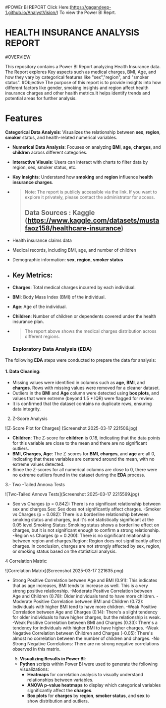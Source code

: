 #POWEr BI REPORT
Click Here:(https://gagandeep-1.github.io/AnalystVision/) To view the Power BI Reprt.
# HEALTH INSURANCE ANALYSIS REPORT
#OVERVIEW



This repository contains a Power BI Report analyzing Health Insurance data. The Report explores Key aspects such as medical charges, BMI, Age, and how they vary by 
categorical features like "sex","region", and "smoker status".
#Objective
The purpose of this report is to provide insights into how different factors like gender, smoking insights and region affect health insurance charges and other health 
metrics.It helps identify trends and potential areas for further analysis.
# Features
 **Categorical Data Analysis**: Visualizes the relationship between **sex**, **region**, **smoker** status, and health-related numerical variables.
- **Numerical Data Analysis**: Focuses on analyzing **BMI**, **age**, **charges**, and **children** across different categories.
- **Interactive Visuals**: Users can interact with charts to filter data by region, sex, smoker status, etc.
- **Key Insights**: Understand how **smoking** and **region** influence **health insurance charges**.

- > Note: The report is publicly accessible via the link. If you want to explore it privately, please contact the administrator for access.
  >
  > ## Data Sources : Kaggle (https://www.kaggle.com/datasets/mustafaoz158/healthcare-insurance)
- Health insurance claims data
- Medical records, including BMI, age, and number of children
- Demographic information: **sex**, **region**, **smoker status**

- ## Key Metrics:
- **Charges**: Total medical charges incurred by each individual.
- **BMI**: Body Mass Index (BMI) of the individual.
- **Age**: Age of the individual.
- **Children**: Number of children or dependents covered under the health insurance plan.
- > The report above shows the medical charges distribution across different regions.
  


  ### Exploratory Data Analysis (EDA)
The following **EDA** steps were conducted to prepare the data for analysis:

#### 1. **Data Cleaning**:
   - Missing values were identified in columns such as **age**, **BMI**, and **charges**. Rows with missing values were removed for a cleaner dataset.
   - Outliers in the **BMI** and **Age** column were detected using **box plots**, and values that were extreme (beyond 1.5 * IQR) were flagged for review.
   - It is confirmed that the dataset contains no duplicate rows, ensuring data integrity.

 2. Z-Score Analysis



![Z-Score Plot for Charges] (Screenshot 2025-03-17 221506.jpg)
- **Children**: The Z-score for **children** is 0.18, indicating that the data points for this variable are close to the mean and there are no significant outliers.
- **BMI, Charges, Age**: The Z-scores for **BMI**, **charges**, and **age** are all 0, indicating that these variables are centered around the mean, with no extreme values detected.
- Since the Z-scores for all numerical columns are close to 0, there were no extreme outliers found in the dataset during the **EDA** process.

3.- Two -Tailed Annova Tests



![Two-Tailed Annova Tests](Screenshot 2025-03-17 2215569.jpg)
- Sex vs Charges (p = 0.842): There is no significant relationship between sex and charges.Sex: Sex does not significantly affect charges.
-Smoker vs Charges (p = 0.082): There is a borderline relationship between smoking status and charges, but it's not statistically significant at the 0.05 level.Smoking Status: Smoking status shows a borderline effect on charges, but it is not significant enough to confirm a strong relationship.
-Region vs Charges (p = 0.200): There is no significant relationship between region and charges.Region: Region does not significantly affect charges.
In conclusion, charges are not strongly affected by sex, region, or smoking status based on the statistical analysis.


4 Correlation Matrix:

 
 
 ![Correlation Matrix](Screenshot 2025-03-17 221635.png)
- Strong Positive Correlation between Age and BMI (0.91): This indicates that as age increases, BMI tends to increase as well. This is a very strong positive relationship.
 -Moderate Positive Correlation between Age and Children (0.78): Older individuals tend to have more children.
 -Moderate Positive Correlation between BMI and Children (0.72): Individuals with higher BMI tend to have more children.
 -Weak Positive Correlation between Age and Charges (0.14): There's a slight tendency for older individuals to have higher charges, but the relationship is weak.
 -Weak Positive Correlation between BMI and Charges (0.33): There's a  tendency for individuals with higher BMI to have higher charges.
 -Weak Negative Correlation between Children and Charges (-0.05): There's almost no correlation between the number of children and charges.
 -No Strong Negative Correlations: There are no strong negative correlations observed in this matrix.

   5. **Visualizing Results in Power BI**:
   - **Python** scripts within Power BI were used to generate the following visualizations:
     - **Heatmaps** for correlation analysis to visually understand relationships between variables.
     - **ANOVA p-value heatmaps** to display which categorical variables significantly affect the **charges**.
     - **Box plots** for **charges** by **region**, **smoker status**, and **sex** to show distribution and outliers.

